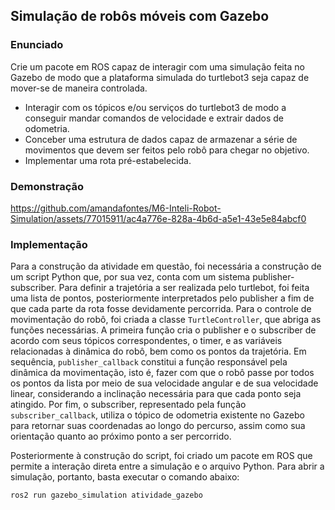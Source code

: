 <h2>Simulação de robôs móveis com Gazebo</h2>

<h3>Enunciado</h3>

<p>Crie um pacote em ROS capaz de interagir com uma simulação feita no Gazebo de modo que a plataforma simulada do turtlebot3 seja capaz de mover-se de maneira controlada.</p>

- Interagir com os tópicos e/ou serviços do turtlebot3 de modo a conseguir mandar comandos de velocidade e extrair dados de odometria.
- Conceber uma estrutura de dados capaz de armazenar a série de movimentos que devem ser feitos pelo robô para chegar no objetivo.
- Implementar uma rota pré-estabelecida.

<h3>Demonstração</h3>

https://github.com/amandafontes/M6-Inteli-Robot-Simulation/assets/77015911/ac4a776e-828a-4b6d-a5e1-43e5e84abcf0

<h3>Implementação</h3>

Para a construção da atividade em questão, foi necessária a construção de um script Python que, por sua vez, conta com um sistema publisher-subscriber. Para definir a trajetória a ser realizada pelo turtlebot, foi feita uma lista de pontos, posteriormente interpretados pelo publisher a fim de que cada parte da rota fosse devidamente percorrida. Para o controle de movimentação do robô, foi criada a classe <code>TurtleController</code>, que abriga as funções necessárias. A primeira função cria o publisher e o subscriber de acordo com seus tópicos correspondentes, o timer, e as variáveis relacionadas à dinâmica do robô, bem como os pontos da trajetória. Em sequência, <code>publisher_callback</code> constitui a função responsável pela dinâmica da movimentação, isto é, fazer com que o robô passe por todos os pontos da lista por meio de sua velocidade angular e de sua velocidade linear, considerando a inclinação necessária para que cada ponto seja atingido. Por fim, o subscriber, representado pela função <code>subscriber_callback</code>, utiliza o tópico de odometria existente no Gazebo para retornar suas coordenadas ao longo do percurso, assim como sua orientação quanto ao próximo ponto a ser percorrido.

Posteriormente à construção do script, foi criado um pacote em ROS que permite a interação direta entre a simulação e o arquivo Python. Para abrir a simulação, portanto, basta executar o comando abaixo:

```powershell
ros2 run gazebo_simulation atividade_gazebo
```

